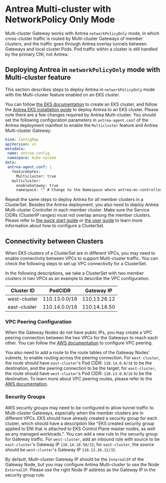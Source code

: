 # Antrea Multi-cluster with NetworkPolicy Only Mode

Multi-cluster Gateway works with Antrea `networkPolicyOnly` mode, in which
cross-cluster traffic is routed by Multi-cluster Gateways of member clusters,
and the traffic goes through Antrea overlay tunnels between Gateways and local
cluster Pods. Pod traffic within a cluster is still handled by the primary CNI,
not Antrea.

## Deploying Antrea in `networkPolicyOnly` mode with Multi-cluster feature

This section describes steps to deploy Antrea in `networkPolicyOnly` mode
with the Multi-cluster feature enabled on an EKS cluster.

You can follow [the EKS documentation](https://docs.aws.amazon.com/eks/latest/userguide/create-cluster.html)
to create an EKS cluster, and follow the [Antrea EKS installation guide](../eks-installation.md)
to deploy Antrea to an EKS cluster. Please note there are a few changes required
by Antrea Multi-cluster. You should set the following configuration parameters in
 `antrea-agent.conf` of the Antrea deployment manifest to enable the `Multicluster`
 feature and Antrea Multi-cluster Gateway:

```yaml
kind: ConfigMap
apiVersion: v1
metadata:
 name: antrea-config
 namespace: kube-system
data:
 antrea-agent.conf: |
   featureGates:
     Multicluster: true
   multicluster:
     enableGateway: true
     namespace: "" # Change to the Namespace where antrea-mc-controller is deployed.
```

Repeat the same steps to deploy Antrea for all member clusters in a ClusterSet.
Besides the Antrea deployment, you also need to deploy Antrea Multi-cluster Controller
in each member cluster. Make sure the Service CIDRs (ClusterIP ranges) must not overlap
among the member clusters. Please refer to [the quick start guide](./quick-start.md)
or [the user guide](./user-guide.md) to learn more information about how to configure
a ClusterSet.

## Connectivity between Clusters

When EKS clusters of a ClusterSet are in different VPCs, you may need to enable connectivity
between VPCs to support Multi-cluster traffic. You can check the following steps to set up VPC
connectivity for a ClusterSet.

In the following descriptions, we take a ClusterSet with two member clusters in two VPCs as
an example to describe the VPC configuration.

| Cluster ID    | PodCIDR       | Gateway IP   |
| ------------  | ------------- | ------------ |
| west-cluster  | 110.13.0.0/16 | 110.13.26.12 |
| east-cluster  | 110.14.0.0/16 | 110.14.18.50 |

### VPC Peering Configuration

When the Gateway Nodes do not have public IPs, you may create a VPC peering connection between
the two VPCs for the Gateways to reach each other. You can follow the
[AWS documentation](https://docs.aws.amazon.com/vpc/latest/peering/what-is-vpc-peering.html) to
configure VPC peering.

You also need to add a route to the route tables of the Gateway Nodes' subnets, to enable
routing across the peering connection. For `west-cluster`, the route should have `east-cluster`'s
Pod CIDR: `110.14.0.0/16` to be the destination, and the peering connection to be the target;
for `east-cluster`, the route should have `west-cluster`'s Pod CIDR: `110.13.0.0/16` to be the
destination. To learn more about VPC peering routes, please refer to the [AWS documentation](https://docs.aws.amazon.com/vpc/latest/peering/vpc-peering-routing.html).

### Security Groups

AWS security groups may need to be configured to allow tunnel traffic to Multi-cluster Gateways,
especially when the member clusters are in different VPCs. EKS should have already created a
security group for each cluster, which should have a description like "EKS created security group
applied to ENI that is attached to EKS Control Plane master nodes, as well as any managed workloads.".
You can add a new rule to the security group for Gateway traffic. For `west-cluster`, add an inbound
rule with source to be `east-cluster`'s Gateway IP `110.14.18.50/32`; for `east-cluster`, the source
should be `west-cluster`'s Gateway IP `110.13.26.12/32`.

By default, Multi-cluster Gateway IP should be the `InternalIP` of the Gateway Node, but you may
configure Antrea Multi-cluster to use the Node `ExternalIP`. Please use the right Node IP address
as the Gateway IP in the security group rule.
